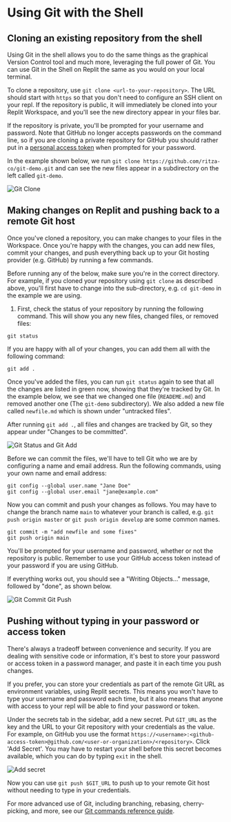 # Using Git with the Shell

## Cloning an existing repository from the shell

Using Git in the shell allows you to do the same things as the graphical Version Control tool and much more, leveraging the full power of Git. You can use Git in the Shell on Replit the same as you would on your local terminal.

To clone a repository, use `git clone <url-to-your-repository>`. The URL should start with `https` so that you don't need to configure an SSH client on your repl. If the repository is public, it will immediately be cloned into your Replit Workspace, and you'll see the new directory appear in your files bar.

If the repository is private, you'll be prompted for your username and password. Note that GitHub no longer accepts passwords on the command line, so if you are cloning a private repository for GitHub you should rather put in a [personal access token](https://docs.github.com/en/authentication/keeping-your-account-and-data-secure/creating-a-personal-access-token) when prompted for your password.

In the example shown below, we run `git clone https://github.com/ritza-co/git-demo.git` and can see the new files appear in a subdirectory on the left called `git-demo`.

![Git Clone](https://docimg.replit.com/images/programming-ide/git-with-replit/git-clone.png)

## Making changes on Replit and pushing back to a remote Git host

Once you've cloned a repository, you can make changes to your files in the Workspace. Once you're happy with the changes, you can add new files, commit your changes, and push everything back up to your Git hosting provider (e.g. GitHub) by running a few commands.

Before running any of the below, make sure you're in the correct directory. For example, if you cloned your repository using `git clone` as described above, you'll first have to change into the sub-directory, e.g. `cd git-demo` in the example we are using.

1. First, check the status of your repository by running the following command. This will show you any new files, changed files, or removed files:

```
git status
```

If you are happy with all of your changes, you can add them all with the following command:

```
git add .
```

Once you've added the files, you can run `git status` again to see that all the changes are listed in green now, showing that they're tracked by Git. In the example below, we see that we changed one file (`READEME.md`) and removed another one (The `git-demo` subdirectory). We also added a new file called `newfile.md` which is shown under "untracked files".

After running `git add .`, all files and changes are tracked by Git, so they appear under "Changes to be committed".

![Git Status and Git Add](https://docimg.replit.com/images/programming-ide/git-with-replit/git-status-git-add.png)

Before we can commit the files, we'll have to tell Git who we are by configuring a name and email address. Run the following commands, using your own name and email address:

```
git config --global user.name "Jane Doe"
git config --global user.email "jane@example.com"
```

Now you can commit and push your changes as follows. You may have to change the branch name `main` to whatever your branch is called, e.g. `git push origin master` or `git push origin develop` are some common names.

```
git commit -m "add newfile and some fixes"
git push origin main
```

You'll be prompted for your username and password, whether or not the repository is public. Remember to use your GitHub access token instead of your password if you are using GitHub.

If everything works out, you should see a "Writing Objects..." message, followed by "done", as shown below.

![Git Commit Git Push](https://docimg.replit.com/images/programming-ide/git-with-replit/git-config-commit-push.png)

## Pushing without typing in your password or access token

There's always a tradeoff between convenience and security. If you are dealing with sensitive code or information, it's best to store your password or access token in a password manager, and paste it in each time you push changes.

If you prefer, you can store your credentials as part of the remote Git URL as environment variables, using Replit secrets. This means you won't have to type your username and password each time, but it also means that anyone with access to your repl will be able to find your password or token.

Under the secrets tab in the sidebar, add a new secret. Put `GIT_URL` as the key and the URL to your Git repository with your credentials as the value. For example, on GitHub you use the format `https://<username>:<github-access-token>@github.com/<user-or-organization>/<repository>`. Click 'Add Secret'. You may have to restart your shell before this secret becomes available, which you can do by typing `exit` in the shell.

![Add secret](https://docimg.replit.com/images/programming-ide/git-with-replit/add-secret.png)

Now you can use `git push $GIT_URL` to push up to your remote Git host without needing to type in your credentials.

For more advanced use of Git, including branching, rebasing, cherry-picking, and more, see our [Git commands reference guide](git-commands).

